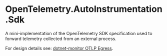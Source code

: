 # OpenTelemetry.AutoInstrumentation.Sdk

A mini-implementation of the OpenTelemetry SDK specification used to forward
telemetry collected from an external process.

For design details see: [dotnet-monitor OTLP
Egress](../../docs/dotnet-monitor-otlp-egress.md).
